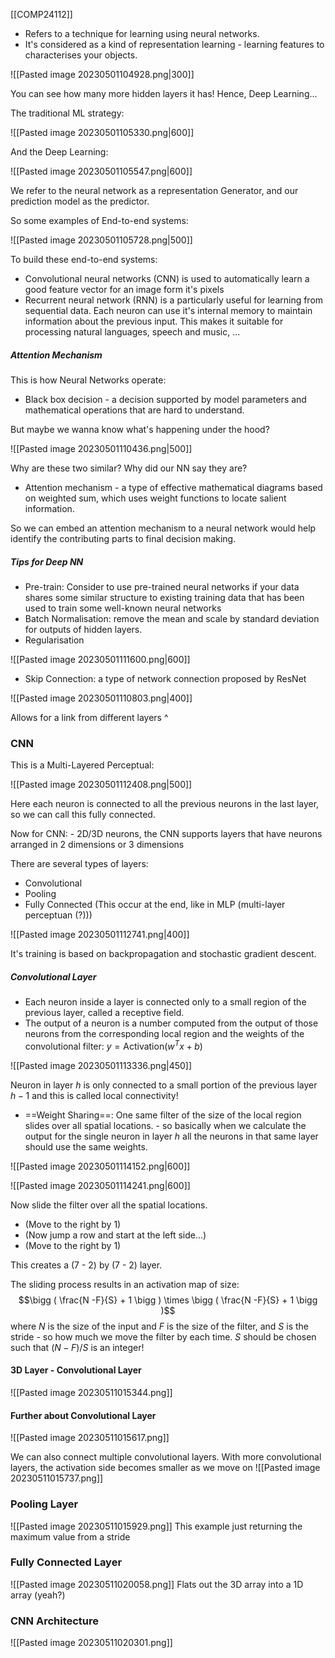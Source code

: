 [[COMP24112]]

- Refers to a technique for learning using neural networks.
- It's considered as a kind of representation learning - learning features to characterises your objects.

![[Pasted image 20230501104928.png|300]]

You can see how many more hidden layers it has! Hence, Deep Learning...

The traditional ML strategy:

![[Pasted image 20230501105330.png|600]]

And the Deep Learning:

![[Pasted image 20230501105547.png|600]]

We refer to the neural network as a representation Generator, and our prediction model as the predictor. 

So some examples of End-to-end systems:

![[Pasted image 20230501105728.png|500]]

To build these end-to-end systems:

- Convolutional neural networks (CNN) is used to automatically learn a good feature vector for an image form it's pixels
- Recurrent neural network (RNN) is a particularly useful for learning from sequential data. Each neuron can use it's internal memory to maintain information about the previous input. This makes it suitable for processing natural languages, speech and music, ...

##### Attention Mechanism

This is how Neural Networks operate:
- Black box decision - a decision supported by model parameters and mathematical operations that are hard to understand.

But maybe we wanna know what's happening under the hood?

![[Pasted image 20230501110436.png|500]]

Why are these two similar? Why did our NN say they are?

- Attention mechanism - a type of effective mathematical diagrams based on weighted sum, which uses weight functions to locate salient information.

So we can embed an attention mechanism to a neural network would help identify the contributing parts to final decision making.


##### Tips for Deep NN

- Pre-train: Consider to use pre-trained neural networks if your data shares some similar structure to existing training data that has been used to train some well-known neural networks
- Batch Normalisation: remove the mean and scale by standard deviation for outputs of hidden layers.
- Regularisation

![[Pasted image 20230501111600.png|600]]


- Skip Connection: a type of network connection proposed by ResNet

![[Pasted image 20230501110803.png|400]]


Allows for a link from different layers ^


### CNN

This is a Multi-Layered Perceptual:

![[Pasted image 20230501112408.png|500]]

Here each neuron is connected to all the previous neurons in the last layer, so we can call this fully connected.

Now for CNN: - 2D/3D neurons, the CNN supports layers that have neurons arranged in 2 dimensions or 3 dimensions

There are several types of layers:
- Convolutional
- Pooling
- Fully Connected (This occur at the end, like in MLP (multi-layer perceptuan (?)))

![[Pasted image 20230501112741.png|400]]

It's training is based on backpropagation and stochastic gradient descent.

##### Convolutional Layer
- Each neuron inside a layer is connected only to a small region of the previous layer, called a receptive field.
- The output of a neuron is a number computed from the output of those neurons from the corresponding local region and the weights of the convolutional filter: $y = \text{Activation}(w^Tx+b)$ 

![[Pasted image 20230501113336.png|450]]

Neuron in layer $h$ is only connected to a small portion of the previous layer $h-1$ and this is called local connectivity!

- ==Weight Sharing==: One same filter of the size of the local region slides over all spatial locations. - so basically when we calculate the output for the single neuron in layer $h$ all the neurons in that same layer should use the same weights.

![[Pasted image 20230501114152.png|600]]

![[Pasted image 20230501114241.png|600]]

Now slide the filter over all the spatial locations. 
- (Move to the right by 1)
- (Now jump a row and start at the left side...)
- (Move to the right by 1)

This creates a (7 - 2) by (7 - 2) layer.


The sliding process results in an activation map of size: $$\bigg ( \frac{N -F}{S} + 1 \bigg ) \times \bigg ( \frac{N -F}{S} + 1 \bigg )$$ where $N$ is the size of the input and $F$ is the size of the filter, and $S$ is the stride - so how much we move the filter by each time. $S$ should be chosen such that $(N-F)/S$ is an integer!

#### 3D Layer - Convolutional Layer
![[Pasted image 20230511015344.png]]

#### Further about Convolutional Layer
![[Pasted image 20230511015617.png]]

We can also connect multiple convolutional layers. With more convolutional layers, the activation side becomes smaller as we move on 
![[Pasted image 20230511015737.png]]

### Pooling Layer
![[Pasted image 20230511015929.png]]
This example just returning the maximum value from a stride

### Fully Connected Layer
![[Pasted image 20230511020058.png]]
Flats out the 3D array into a 1D array (yeah?)

### CNN Architecture
![[Pasted image 20230511020301.png]]



